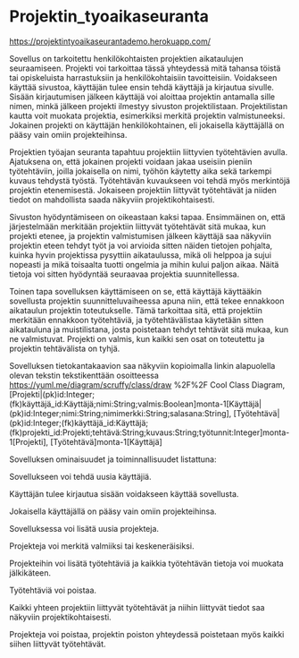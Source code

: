 # Projektin_tyoaikaseuranta

https://projektintyoaikaseurantademo.herokuapp.com/

Sovellus on tarkoitettu henkilökohtaisten projektien aikataulujen seuraamiseen. Projekti voi tarkoittaa tässä yhteydessä mitä tahansa töistä tai opiskeluista harrastuksiin ja henkilökohtaisiin tavoitteisiin. Voidakseen käyttää sivustoa, käyttäjän tulee ensin tehdä käyttäjä ja kirjautua sivulle. Sisään kirjautumisen jälkeen käyttäjä voi aloittaa projektin antamalla sille nimen, minkä jälkeen projekti ilmestyy sivuston projektilistaan. Projektilistan kautta voit muokata projektia, esimerkiksi merkitä projektin valmistuneeksi. Jokainen projekti on käyttäjän henkilökohtainen, eli jokaisella käyttäjällä on pääsy vain omiin projekteihinsa.

Projektien työajan seuranta tapahtuu projektiin liittyvien työtehtävien avulla. Ajatuksena on, että jokainen projekti voidaan jakaa useisiin pieniin työtehtäviin, joilla jokaisella on nimi, työhön käytetty aika sekä tarkempi kuvaus tehdystä työstä. Työtehtävän kuvaukseen voi tehdä myös merkintöjä projektin etenemisestä. Jokaiseen projektiin liittyvät työtehtävät ja niiden tiedot on mahdollista saada näkyviin projektikohtaisesti.

Sivuston hyödyntämiseen on oikeastaan kaksi tapaa. Ensimmäinen on, että järjestelmään merkitään projektiin liittyvät työtehtävät sitä mukaa, kun projekti etenee, ja projektin valmistumisen jälkeen käyttäjä saa näkyviin projektin eteen tehdyt työt ja voi arvioida sitten näiden tietojen pohjalta, kuinka hyvin projektissa pysyttiin aikataulussa, mikä oli helppoa ja sujui nopeasti ja mikä toisaalta tuotti ongelmia ja mihin kului paljon aikaa. Näitä tietoja voi sitten hyödyntää seuraavaa projektia suunnitellessa.

Toinen tapa sovelluksen käyttämiseen on se, että käyttäjä käyttääkin sovellusta projektin suunnitteluvaiheessa apuna niin, että tekee ennakkoon aikataulun projektin toteutukselle. Tämä tarkoittaa sitä, että projektiin merkitään ennakkoon työtehtäviä, ja työtehtävälistaa käytetään sitten aikatauluna ja muistilistana, josta poistetaan tehdyt tehtävät sitä mukaa, kun ne valmistuvat. Projekti on valmis, kun kaikki sen osat on toteutettu ja projektin tehtävälista on tyhjä.



Sovelluksen tietokantakaavion saa näkyviin kopioimalla linkin alapuolella olevan tekstin tekstikenttään osoitteessa
https://yuml.me/diagram/scruffy/class/draw
%2F%2F Cool Class Diagram, [Projekti|(pk)id:Integer;(fk)käyttäjä_id:Käyttäjä;nimi:String;valmis:Boolean]monta-1[Käyttäjä|(pk)id:Integer;nimi:String;nimimerkki:String;salasana:String], [Työtehtävä|(pk)id:Integer;(fk)käyttäjä_id:Käyttäjä;(fk)projekti_id:Projekti;tehtävä:String;kuvaus:String;työtunnit:Integer]monta-1[Projekti], [Työtehtävä]monta-1[Käyttäjä]



Sovelluksen ominaisuudet ja toiminnallisuudet listattuna:

Sovellukseen voi tehdä uusia käyttäjiä.

Käyttäjän tulee kirjautua sisään voidakseen käyttää sovellusta.

Jokaisella käyttäjällä on pääsy vain omiin projekteihinsa.

Sovelluksessa voi lisätä uusia projekteja.

Projekteja voi merkitä valmiiksi tai keskeneräisiksi.

Projekteihin voi lisätä työtehtäviä ja kaikkia työtehtävän tietoja voi muokata jälkikäteen.

Työtehtäviä voi poistaa.

Kaikki yhteen projektiin liittyvät työtehtävät ja niihin liittyvät tiedot saa näkyviin projektikohtaisesti.

Projekteja voi poistaa, projektin poiston yhteydessä poistetaan myös kaikki siihen liittyvät työtehtävät.